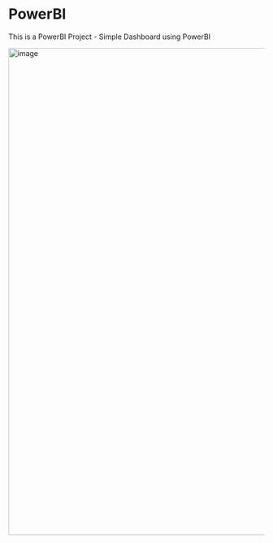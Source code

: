 # PowerBI

This is a PowerBI Project - Simple Dashboard using PowerBI

<img width="960" alt="image" src="https://github.com/MohammedIrfan7/PowerBI/assets/93642529/5a07169f-7949-4cc4-b110-d7797335e919">

